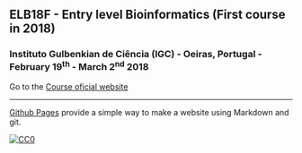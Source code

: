 ## ELB18F - Entry level Bioinformatics (First course in 2018)

###  Instituto Gulbenkian de Ciência (IGC) - Oeiras, Portugal - February 19<sup>th</sup> - March 2<sup>nd</sup> 2018
Go to the [Course oficial website](http://gtpb.igc.gulbenkian.pt/bicourses/2018/ELB18F/)

---

[Github Pages](https://pages.github.com) provide a simple way to make a website using Markdown and git.


[![CC0](https://i.creativecommons.org/p/zero/1.0/88x31.png)](https://creativecommons.org/publicdomain/zero/1.0/)
